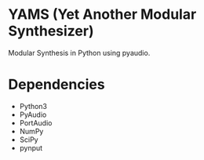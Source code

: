 # YAMS (Yet Another Modular Synthesizer)

Modular Synthesis in Python using pyaudio.

# Dependencies 

- Python3
- PyAudio
- PortAudio 
- NumPy
- SciPy
- pynput
